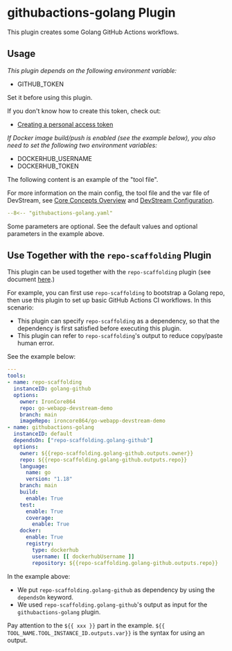 # githubactions-golang Plugin

This plugin creates some Golang GitHub Actions workflows.

## Usage

_This plugin depends on the following environment variable:_

- GITHUB_TOKEN

Set it before using this plugin.

If you don't know how to create this token, check out:

- [Creating a personal access token](https://docs.github.com/en/authentication/keeping-your-account-and-data-secure/creating-a-personal-access-token)

_If Docker image build/push is enabled (see the example below), you also need to set the following two environment variables:_

- DOCKERHUB_USERNAME
- DOCKERHUB_TOKEN

The following content is an example of the "tool file".

For more information on the main config, the tool file and the var file of DevStream, see [Core Concepts Overview](../core-concepts/core-concepts.md#1-config) and [DevStream Configuration](../core-concepts/config.md).

```yaml
--8<-- "githubactions-golang.yaml"
```

Some parameters are optional. See the default values and optional parameters in the example above.

## Use Together with the `repo-scaffolding` Plugin

This plugin can be used together with the `repo-scaffolding` plugin (see document [here](./repo-scaffolding.md).)

For example, you can first use `repo-scaffolding` to bootstrap a Golang repo, then use this plugin to set up basic GitHub Actions CI workflows. In this scenario:

- This plugin can specify `repo-scaffolding` as a dependency, so that the dependency is first satisfied before executing this plugin.
- This plugin can refer to `repo-scaffolding`'s output to reduce copy/paste human error.

See the example below:

```yaml
---
tools:
- name: repo-scaffolding
  instanceID: golang-github
  options:
    owner: IronCore864
    repo: go-webapp-devstream-demo
    branch: main
    imageRepo: ironcore864/go-webapp-devstream-demo
- name: githubactions-golang
  instanceID: default
  dependsOn: ["repo-scaffolding.golang-github"]
  options:
    owner: ${{repo-scaffolding.golang-github.outputs.owner}}
    repo: ${{repo-scaffolding.golang-github.outputs.repo}}
    language:
      name: go
      version: "1.18"
    branch: main
    build:
      enable: True
    test:
      enable: True
      coverage:
        enable: True
    docker:
      enable: True
      registry:
        type: dockerhub
        username: [[ dockerhubUsername ]]
        repository: ${{repo-scaffolding.golang-github.outputs.repo}}
```

In the example above:

- We put `repo-scaffolding.golang-github` as dependency by using the `dependsOn` keyword.
- We used `repo-scaffolding.golang-github`'s output as input for the `githubactions-golang` plugin.

Pay attention to the `${{ xxx }}` part in the example. `${{ TOOL_NAME.TOOL_INSTANCE_ID.outputs.var}}` is the syntax for using an output.
